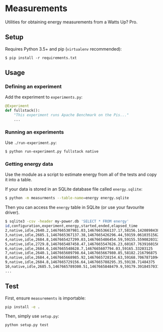 Measurements
============

Utilities for obtaining energy measurements from a Watts Up? Pro.

Setup
-----

Requires Python 3.5+ and pip (`virtualenv` recommended):

    $ pip install -r requirements.txt

Usage
-----

### Defining an experiment

Add the experiment to `experiments.py`:

```python
@Experiment
def fullstack():
    "This experiment runs Apache Benchmark on the Pis..."
    ...
```

### Running an experiments

Use `./run-experiment.py`:

```sh
$ python run-experiment.py fullstack native
```

### Getting energy data

Use the module as a script to estimate energy from all of the tests and
copy it into a table.

If your data is stored in an SQLite database file called `energy.sqlite`:

```sh
$ python -m measurments --table-name=energy energy.sqlite
```

Then you can access the `energy` table in SQLite (or use your favourite driver).

```sh
$ sqlite3 -csv -header my-power.db 'SELECT * FROM energy'
id,configuration,experiment,energy,started,ended,elapsed_time
2,native,idle,2640.2,1467665307981.03,1467665366137.17,58156.1420898438
3,native,idle,2685.1,1467665367137.38,1467665426296.44,59159.0610351562
4,native,idle,2684.8,1467665427299.03,1467665486454.59,59155.5590820313
5,native,idle,2729.8,1467665487458.47,1467665547626.23,60167.7639160156
6,native,idle,2684.6,1467665548628.7,1467665607794.03,59165.33203125
7,native,idle,2640.1,1467665609798.64,1467665667980.85,58182.216796875
8,native,idle,2684.4,1467665668985.92,1467665728154.63,59168.7067871094
9,native,idle,2684.8,1467665729156.64,1467665788295.35,59138.71484375
10,native,idle,2685.5,1467665789300.51,1467665848479.9,59179.3918457031
...
```

Test
----

First, ensure `measurements` is importable:

```sh
pip install -e .
```

Then, simply use `setup.py`:

```sh
python setup.py test
```
